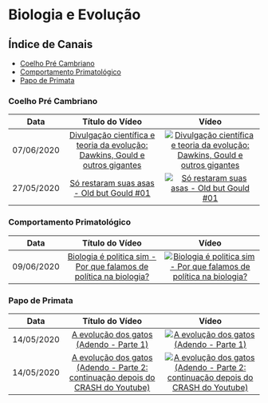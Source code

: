 # Biologia e Evolução

## Índice de Canais

* [Coelho Pré Cambriano](#Coelho-pré-cambriano)
* [Comportamento Primatológico](#Comportamento-primatológico)
* [Papo de Primata](#Papo-de-primata)

### Coelho Pré Cambriano

| Data | Título do Vídeo                                                                                      | Vídeo |
| -------|:----------------------------------------------------------------------------------------------------:|:-----:|
| 07/06/2020 | [Divulgação científica e teoria da evolução: Dawkins, Gould e outros gigantes](https://www.youtube.com/watch?v=1LnEIdap4KA) | [![Divulgação científica e teoria da evolução: Dawkins, Gould e outros gigantes](https://img.youtube.com/vi/1LnEIdap4KA/mqdefault.jpg)](http://www.youtube.com/watch?v=1LnEIdap4KA)|
| 27/05/2020 | [Só restaram suas asas - Old but Gould #01](https://www.youtube.com/watch?v=LKnSiJlmmng) | [![Só restaram suas asas - Old but Gould #01](https://img.youtube.com/vi/LKnSiJlmmng/mqdefault.jpg)](http://www.youtube.com/watch?v=LKnSiJlmmng)|

### Comportamento Primatológico

| Data | Título do Vídeo                                                                                      | Vídeo |
| -------|:----------------------------------------------------------------------------------------------------:|:-----:|
| 09/06/2020 | [Biologia é politica sim - Por que falamos de política na biologia?](https://www.youtube.com/watch?v=4wA_J4x0AIU) | [![Biologia é politica sim - Por que falamos de política na biologia?](https://img.youtube.com/vi/4wA_J4x0AIU/mqdefault.jpg)](http://www.youtube.com/watch?v=4wA_J4x0AIU)|

### Papo de Primata

| Data | Título do Vídeo                                                                                      | Vídeo |
| -------|:----------------------------------------------------------------------------------------------------:|:-----:|
| 14/05/2020 | [A evolução dos gatos (Adendo - Parte 1)](https://www.youtube.com/watch?v=hd58tfjpKpc) | [![A evolução dos gatos (Adendo - Parte 1)](https://img.youtube.com/vi/hd58tfjpKpc/mqdefault.jpg)](http://www.youtube.com/watch?v=hd58tfjpKpc)|
| 14/05/2020 | [A evolução dos gatos (Adendo - Parte 2: continuação depois do CRASH do Youtube)](https://www.youtube.com/watch?v=o_v0V-C_ihk) | [![A evolução dos gatos (Adendo - Parte 2: continuação depois do CRASH do Youtube)](https://img.youtube.com/vi/o_v0V-C_ihk/mqdefault.jpg)](http://www.youtube.com/watch?v=o_v0V-C_ihk)|
